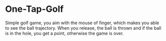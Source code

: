 # One-Tap-Golf
Simple golf game, you aim with the mouse of finger, which makes you able to see the ball trajectory. When you release, the ball is thrown and if the ball is in the hole, you get a point, otherwise the game is over.
